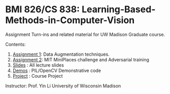 # BMI 826/CS 838: Learning-Based-Methods-in-Computer-Vision 


Assignment Turn-ins and related material for UW Madison Graduate course.

Contents: 

1. [Assignment 1](https://github.com/deepandas11/CS838/tree/master/Assignment1): Data Augmentation techniques.
2. [Assignment 2](https://github.com/deepandas11/CS838/tree/master/Assignment2): MIT MiniPlaces challenge and Adversarial training
3. [Slides](https://github.com/deepandas11/CS838/tree/master/Slides) : All lecture slides
4. [Demos](https://github.com/deepandas11/CS838/tree/master/Demos) : PIL/OpenCV Demonstrative code
5. [Project](https://github.com/users/deepandas11/projects/1) : Course Project


Instructor: Prof. Yin Li
University of Wisconsin Madison
